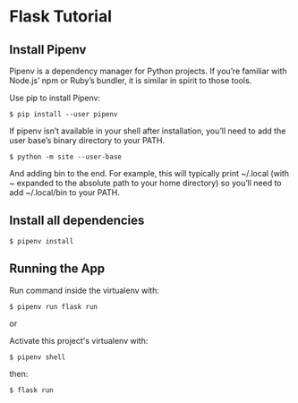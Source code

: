 # Flask Tutorial

## Install Pipenv

Pipenv is a dependency manager for Python projects. If you’re familiar with Node.js’ npm or Ruby’s bundler, it is similar in spirit to those tools.

Use pip to install Pipenv:

```shell
$ pip install --user pipenv
```

If pipenv isn’t available in your shell after installation, you’ll need to add the user base’s binary directory to your PATH.

```
$ python -m site --user-base
```

And adding bin to the end. For example, this will typically print ~/.local (with ~ expanded to the absolute path to your home directory) so you’ll need to add ~/.local/bin to your PATH.

## Install all dependencies

```shell
$ pipenv install
```

## Running the App

Run command inside the virtualenv with:

```shell
$ pipenv run flask run
```

or 

Activate this project's virtualenv with:

```shell
$ pipenv shell
```

then:

```shell
$ flask run
```



